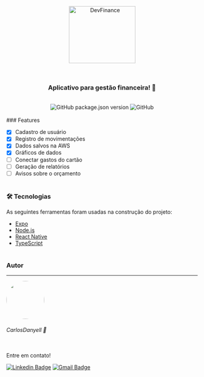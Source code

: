 
<p align="center">
    <img src="https://lh3.googleusercontent.com/xLRGTcVdfjCo2FnvGDOAPk4rwjRMISVkgAOUzAf3zVsrVCZQhzw1PFL89uKlomwUD9FpidJ3RrgBrHS2i0iuwSbIb3rqSKXVzblqjR5_Np4SS7vr9BB-WNRy-grR1DRR5ZRzuWzeWE9bBEYLuP_EtHCQyfCBNmAeSifl7svGPYmuZjf8c4T2EWlJicQpUQZY6xT2-lyeXvRF8sFgUgpw58LbX-o7xktewAHqih6SdV-Es3R9_LRXF8apYLGfCSobDWXWEycfpMWHwmat43Gc7FutQYZyZUTnhDJsEHQkexvJcEwUMR3_V2-RzHL5ZeGmm98L_C2irYh7H2B1dSDP0eaIJuzJCLjq64t3l74dCIdChSRAS110xlwhX0EU8qDcJNSBSaekiTQ6CoH76RLLmaDX6D0WgK5lHidFBHetXdY9fRNNnojPGIO32uxOGaAfOB9p3pynEy4CzpFvwp1UObEwp3qkx32tpAlaUI7OecK8kfM-Ay065KiyqlN1N3-_lW4znlQtO0S89ZcoTOODEWRKTXwZezPnz4_ezmrAl3ERch-wHX_pkjbv8LZh2Tm28eXGSv4tTnX8A4rFYvM3GKS4Kckry0YxyQc2DadPvTb2a0HA8_3k_ncbCOJ7OEM3XSXHPtnZRfdhP75XPOJCsGDiZ6IJuC-8mrynZzxaDlEP_jdeH9IdOA9WC3LG926NWRoV20fy8L-ZTvzk-0Xcz-GNHknnaIAy4f2eFP9cMhd8OxRYvbeoky2221K94jDGPMHlZL7LWSbNwVv2Skk9BVxxOD64jaaZLqznBcK_SpxwdC73Oq9llbrSVKMpzgPmkqDuuWX71lsTI2l5u35Bkj01ydPWu2ViF-BPG1nMdXWUgEbW63nScBeISIFLTIeYnfbxit3ZaGnpMN3ECgnhtDukSeh7V7pScOL6frkTESZi9thT=w554-h493-no?authuser=0" height="150" width="175" alt="DevFinance" />
</p>
<br>
<h3 align="center">Aplicativo para gestão financeira! 🚀</h3>
<br>
<div align="center">
    <img alt="GitHub package.json version" src="https://img.shields.io/github/package-json/v/Carlosdanyell/dev-finance-app?">
    <img alt="GitHub" src="https://img.shields.io/github/license/Carlosdanyell/dev-finance-app?label=LICENCE">
</div>
<br>
### Features

- [x] Cadastro de usuário
- [x] Registro de movimentações
- [x] Dados salvos na AWS
- [x] Gráficos de dados
- [ ] Conectar gastos do cartão
- [ ] Geração de relatórios
- [ ] Avisos sobre o orçamento
<br><br>
### 🛠 Tecnologias

As seguintes ferramentas foram usadas na construção do projeto:

- [Expo](https://expo.io/)
- [Node.js](https://nodejs.org/en/)
- [React Native](https://reactnative.dev/)
- [TypeScript](https://www.typescriptlang.org/)
<br><br>
### Autor
---


 <img style="border-radius: 50%;" src="https://avatars.githubusercontent.com/u/78989209?v=4" width="100px;" alt=""/>
 <h6>CarlosDanyell 🚀</h6>
 <br>
Entre em contato!

[![Linkedin Badge](https://img.shields.io/badge/-Carlos-blue?style=flat-square&logo=Linkedin&logoColor=white&link=https://www.linkedin.com/in/carlosdanyell/)](https://www.linkedin.com/in/carlosdanyell/) 
[![Gmail Badge](https://img.shields.io/badge/-carlosdanyelldasilva@gmail.com-c14438?style=flat-square&logo=Gmail&logoColor=white&link=mailto:carlosdanyelldasilva@gmail.com)](mailto:carlosdanyelldasilva@gmail.com)

